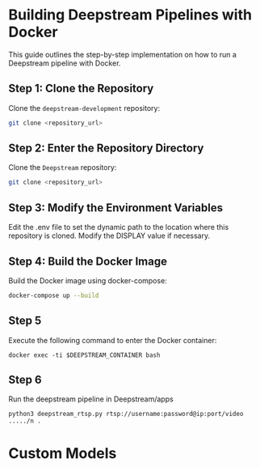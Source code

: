 # Building Deepstream Pipelines with Docker

This guide outlines the step-by-step implementation on how to run a Deepstream pipeline with Docker.

## Step 1: Clone the Repository
Clone the `deepstream-development` repository:
```sh
git clone <repository_url>
```
## Step 2: Enter the Repository Directory
Clone the `Deepstream` repository:
```sh
git clone <repository_url>
```
## Step 3: Modify the Environment Variables
Edit the .env file to set the dynamic path to the location where this repository is cloned. Modify the DISPLAY value if necessary.
## Step 4: Build the Docker Image
Build the Docker image using docker-compose:
```sh
docker-compose up --build
```
## Step 5
Execute the following command to enter the Docker container:
```
docker exec -ti $DEEPSTREAM_CONTAINER bash
```
## Step 6
Run the deepstream pipeline in Deepstream/apps
```
python3 deepstream_rtsp.py rtsp://username:password@ip:port/video ...../n .
```
# Custom Models
